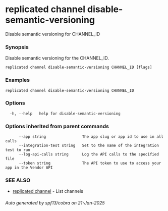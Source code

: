 # replicated channel disable-semantic-versioning

Disable semantic versioning for CHANNEL_ID

### Synopsis

Disable semantic versioning for the CHANNEL_ID.

```
replicated channel disable-semantic-versioning CHANNEL_ID [flags]
```

### Examples

```
replicated channel disable-semantic-versioning CHANNEL_ID
```

### Options

```
  -h, --help   help for disable-semantic-versioning
```

### Options inherited from parent commands

```
      --app string                The app slug or app id to use in all calls
      --integration-test string   Set to the name of the integration test to run
      --log-api-calls string      Log the API calls to the specified file
      --token string              The API token to use to access your app in the Vendor API
```

### SEE ALSO

* [replicated channel](replicated_channel.md)	 - List channels

###### Auto generated by spf13/cobra on 21-Jan-2025

